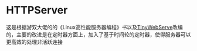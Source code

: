 # HTTPServer
这是根据游双大佬的的《Linux高性能服务器编程》书以及[TinyWebServe](https://github.com/qinguoyi/TinyWebServer)改编的，主要的改进是在定时器方面上，加入了基于时间轮的定时器，使得服务器可以更高效的处理非活跃连接
